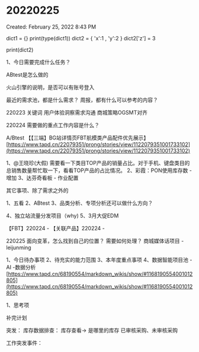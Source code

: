 # 20220225

Created: February 25, 2022 8:43 PM

dict1 = {}
print(type(dict1))
dict2 = { 'x':1 , 'y':2 }
dict2['z'] = 3

print(dict2)

1、今日需要完成什么任务？

ABtest是怎么做的

火山引擎的说明，是否可以有账号登入

最近的需求池，都是什么需求？
周报，都有什么可以参考的内容？

220223 关键词
用户体验洞察需求沟通
商城策略OGSMT对齐

220224 需要做的重点工作内容是什么？

A/Btest 【【三端】BG站详情页FBT航模类产品配件优先展示】 [https://www.tapd.cn/22079351/prong/stories/view/1122079351001733102](https://www.tapd.cn/22079351/prong/stories/view/1122079351001733102)

1、@王晓珍(大假)  需要看一下类目TOP产品的销量占比。对于手机、键盘类目的总销售数量帮忙取一下，看看TOP产品的占比情况。
2、彩霞：PON使用库存数 - 增加
3、达芬奇看板 - 作业配置

其它事项、除了需求之外的

1、五看
2、ABtest
3、品类分析、专项分析还可以做什么方向？

4、独立站流量分发项目（why)
5、3月大促EDM

【FBT】220224 -
【关联产品】220224 -

220225
面向变革，怎么找到自己的位置？
需要如何处理？
商城媒体话项目 - leijunming

1、今日待办事项
2、待充实的能力范围
3、本年度重点事项
4、数据智能项目池 - AI -数据分析
[https://www.tapd.cn/68190554/markdown_wikis/show/#1168190554001012805](https://www.tapd.cn/68190554/markdown_wikis/show/#1168190554001012805)

1、思考项

补完计划

突发：
库存数据排查：
库存查看→ 是哪里的库存
已审核采购、未审核采购

工作突发事件：